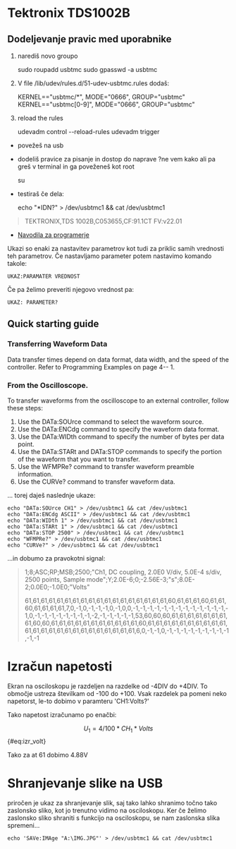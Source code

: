 # Tektronix TDS1002B

## Dodeljevanje pravic med uporabnike

1. narediš novo groupo  
    
    sudo roupadd usbtmc
    sudo gpasswd -a <uporabnik> usbtmc

2. V file /lib/udev/rules.d/51-udev-usbtmc.rules dodaš:  
    
    KERNEL=="usbtmc/*", MODE="0666", GROUP="usbtmc"
    KERNEL=="usbtmc[0-9]", MODE="0666", GROUP="usbtmc"  

3. reload the rules  
    
    udevadm control --reload-rules
    udevadm trigger

- povežeš na usb
- dodeliš pravice za pisanje in dostop do naprave
    ?ne vem kako
    ali pa greš v terminal in ga poveženeš kot root
    
    su

- testiraš če dela:  
    
    echo "*IDN?" > /dev/usbtmc1 && cat /dev/usbtmc1

> TEKTRONIX,TDS 1002B,C053655,CF:91.1CT FV:v22.01

- [Navodila za programerje](https://www.tek.com/oscilloscope/tds210-manual/tds200-tds1000-tds2000-tds1000b-tds2000b-and-tps2000-programmer)

Ukazi so enaki za nastavitev parametrov kot tudi za priklic samih vrednosti teh parametrov. Če nastavljamo parameter potem nastavimo komando takole:

    UKAZ:PARAMATER VREDNOST

Če pa želimo preveriti njegovo vrednost pa:

    UKAZ: PARAMETER?

## Quick starting guide

### Transferring Waveform Data
Data transfer times depend on data format, data width, and the speed
of the controller. Refer to Programming Examples on page 4-- 1.

### From the Oscilloscope.

To transfer waveforms from the oscilloscope to
an external controller, follow these steps:

1. Use the DATa:SOUrce command to select the waveform source.
2. Use the DATa:ENCdg command to specify the waveform data format.
3. Use the DATa:WIDth command to specify the number of bytes per data point.
4. Use the DATa:STARt and DATa:STOP commands to specify the portion of the waveform that you want to transfer.
5. Use the WFMPRe? command to transfer waveform preamble information.
6. Use the CURVe? command to transfer waveform data.

... torej daješ naslednje ukaze:

    echo "DATa:SOUrce CH1" > /dev/usbtmc1 && cat /dev/usbtmc1
    echo "DATa:ENCdg ASCII" > /dev/usbtmc1 && cat /dev/usbtmc1
    echo "DATa:WIDth 1" > /dev/usbtmc1 && cat /dev/usbtmc1
    echo "DATa:STARt 1" > /dev/usbtmc1 && cat /dev/usbtmc1
    echo "DATa:STOP 2500" > /dev/usbtmc1 && cat /dev/usbtmc1
    echo "WFMPRe?" > /dev/usbtmc1 && cat /dev/usbtmc1
    echo "CURVe?" > /dev/usbtmc1 && cat /dev/usbtmc1

...in dobumo za pravokotni signal:

> 1;8;ASC;RP;MSB;2500;"Ch1, DC coupling, 2.0E0 V/div, 5.0E-4 s/div, 2500 points, Sample mode";Y;2.0E-6;0;-2.56E-3;"s";8.0E-2;0.0E0;-1.0E0;"Volts"
>
> 61,61,61,61,61,61,61,61,61,61,61,61,61,61,61,61,61,61,60,61,61,61,60,61,61,60,61,61,61,61,7,0,-1,0,-1,-1,-1,0,-1,0,0,-1,-1,-1,-1,-1,-1,-1,-1,-1,-1,-1,-1,-1,-1,0,-1,-1,-1,-1,-1,-1,-1,-1,-2,-1,-1,-1,-1,-1,53,60,60,60,61,61,61,61,61,61,61,61,60,60,61,61,61,61,61,61,61,61,61,61,61,60,61,61,61,61,61,61,61,61,61,61,61,61,61,61,61,61,61,61,61,61,61,61,61,61,6,0,-1,-1,0,-1,-1,-1,-1,-1,-1,-1,-1,-1,-1,-1

# Izračun napetosti

Ekran na osciloskopu je razdeljen na razdelke od  -4DIV do +4DIV. To območje ustreza številkam od -100 do +100. Vsak razdelek pa pomeni neko napetorst, le-to dobimo v paramteru 'CH1:Volts?'

Tako napetost izračunamo po enačbi:

$$ U_1 = 4/100 * CH_1 * Volts $${#eq:izr_volt}

Tako za at 61 dobimo 4.88V

# Shranjevanje slike na USB

priročen je ukaz za shranjevanje slik, saj tako lahko shranimo točno tako zaslonsko sliko, kot jo trenutno vidimo na osciloskopu. Ker če želimo zaslonsko sliko shraniti s funkcijo na osciloskopu, se nam zaslonska slika spremeni...

    echo 'SAVe:IMAge "A:\IMG.JPG"' > /dev/usbtmc1 && cat /dev/usbtmc1


